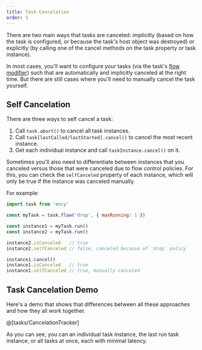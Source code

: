 ```yaml
---
title: Task Cancelation
order: 5
---
```


There are two main ways that tasks are canceled: implicitly (based on how the task is configured, or because the task's host object was destroyed) or explicitly (by calling one of the cancel methods on the task property or task instance).

In most cases, you'll want to configure your tasks (via the task's [flow modifier](/guide/task-flow)) such that are automatically and implicitly canceled at the right time. But there are still cases where you'll need to manually cancel the task yourself.

## Self Cancelation

There are three ways to self cancel a task:

1. Call `task.abort()` to cancel all task instances.
2. Call `task[lastCalled/lastStarted].cancel()` to cancel the most recent instance.
3. Get each individual instance and call `taskInstance.cancel()` on it.

Sometimes you'll also need to differentiate between instances that you canceled versus those that were canceled due to flow control policies. For this, you can check the `selfCanceled` property of each instance, which will only be true if the instance was canceled manually.

For example:

```js
import task from 'ency'

const myTask = task.flow('drop', { maxRunning: 1 })

const instance1 = myTask.run()
const instance2 = myTask.run()

instance2.isCanceled   // true
instance2.selfCanceled // false, canceled because of 'drop' policy

instance1.cancel()
instance1.isCanceled   // true
instance1.selfCanceled // true, manually canceled
```

## Task Cancelation Demo

Here's a demo that shows that differences between all these approaches and how they all work together.

<div class="showcase">
  @[tasks/CancelationTracker]
</div>

As you can see, you can an individual task instance, the last run task instance, or all tasks at once, each with minimal latency.
